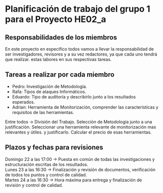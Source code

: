 # Planificación de trabajo del grupo 1 para el Proyecto HE02_a


## Responsabilidades de los miembros
En este proyecto en especifico todos vamos a llevar la responsabilidad de ser investigadores, revisores y a su vez redactores, ya que cada uno tendrá que realizar. 
estas labores en sus respectivas tareas.

## Tareas a realizar por cada miembro  
- Pedro: Investigación de Metodología.
- Rafa: Tipos de ataques Informáticos.
- Eduardo: Tipo de auditoría y describirlo junto a los resultados esperados.
- Adrian: Herramienta de Monitorización, comprender las características y requisitos de las herramientas.

Entre todos -> División del Trabajo. Selección de Metodología junto a una justificación. Seleccionar una herramienta relevante de monitorización mas relevantes y útiles. y justificarlo. Calcular el precio de esas herramientas.

## Plazos y fechas para revisiones  

Domingo 22 a las 17:00 -> Puesta en común de todas las investigaciones y estructuración escritas de los resultados.    
Lunes 23 a las 16:30 -> Finalización y revisión de documentos, verificación de todos los puntos y control de calidad.    
Martes 24 a las 16:30 -> Hora máxima para entrega y finalización de revisión y control de calidad.    
